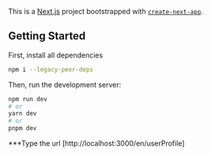 This is a [Next.js](https://nextjs.org/) project bootstrapped with [`create-next-app`](https://github.com/vercel/next.js/tree/canary/packages/create-next-app).

## Getting Started

First, install all dependencies

```bash
npm i --legacy-peer-deps

```

Then, run the development server:

```bash
npm run dev
# or
yarn dev
# or
pnpm dev
```

***Type the url [http://localhost:3000/en/userProfile]


